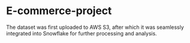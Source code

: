 # E-commerce-project
The dataset was first uploaded to AWS S3, after which it was seamlessly integrated into Snowflake for further processing and analysis.
